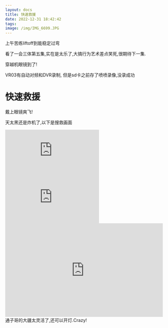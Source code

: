 ```yaml
---
layout: docs
title: 快速救援
date: 2022-12-31 18:42:42
tags:
image: /img/IMG_6699.JPG
---
```

上午苦练liftoff到能稳定过弯

<!--more-->

看了一会三体第五集,实在是太乐了,大搞行为艺术差点笑死,很期待下一集.

穿越机眼镜到了!

VR03有自动对频和DVR录制, 但是sd卡之前存了喷喷录像,没录成功

# 快速救援

戴上眼镜爽飞!  


天太黑还是炸机了,以下是搜救画面


<iframe src="https://player.bilibili.com/player.html?aid=477104450&bvid=BV1kK41117nV&cid=945579683&page=1" scrolling="yes" border="0" frameborder="no" framespacing="0" allowfullscreen="true"> </iframe>
<div class="responsive-video-container">
  <iframe src="https://player.bilibili.com/player.html?aid=477104450&bvid=BV1kK41117nV&cid=945579683&page=1" scrolling="no" border="0" frameborder="no" framespacing="0" allowfullscreen="true"> </iframe>
</div>

<iframe src="https://player.bilibili.com/player.html?aid=477104450&bvid=BV1kK41117nV&cid=945579683&page=1" allowfullscreen="allowfullscreen" width="100%" height="300px" scrolling="no" frameborder="no" framespacing="0"></iframe>
通子哥的大疆太灵活了,还可以开灯.Crazy!
